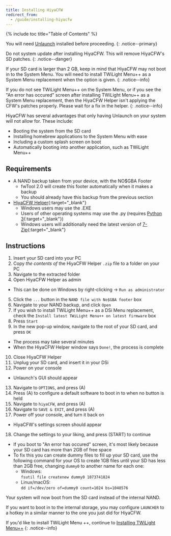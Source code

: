```yaml
---
title: Installing HiyaCFW
redirect_from:
  - /guide/installing-hiyacfw
---
```


{% include toc title="Table of Contents" %}

You will need [Unlaunch](installing-unlaunch/) installed before proceeding.
{: .notice--primary}

Do not system update after installing HiyaCFW. This will remove HiyaCFW's SD patches.
{: .notice--danger}

If your SD card is larger than 2 GB, keep in mind that HiyaCFW may not boot in to the System Menu. You will need to install TWiLight Menu++ as a System Menu replacement when the option is given.
{: .notice--info}

If you do not see TWiLight Menu++ on the System Menu, or if you see the "An error has occured" screen after installing TWiLight Menu++ as a System Menu replacement, then the HiyaCFW Helper isn't applying the CFW's patches properly. Please wait for a fix in the helper.
{: .notice--info}

HiyaCFW has several advantages that only having Unlaunch on your system will not allow for. These include:
- Booting the system from the SD card
- Installing homebrew applications to the System Menu with ease
- Including a custom splash screen on boot
- Automatically booting into another application, such as TWiLight Menu++


## Requirements

- A NAND backup taken from your device, with the NO$GBA Footer
  - fwTool 2.0 will create this footer automatically when it makes a backup
  - You should already have this backup from the previous section
- [HiyaCFW Helper](https://github.com/mondul/HiyaCFW-Helper/releases){:target="_blank"}
  - Windows users may use the .EXE
  - Users of other operating systems may use the .py (requires [Python 3](https://www.python.org/downloads/){:target="_blank"})
  - Windows users will additionally need the latest version of [7-Zip](https://www.7-zip.org/download.html){:target="_blank"}

## Instructions

1. Insert your SD card into your PC
2. Copy *the contents of* the HiyaCFW Helper `.zip` file to a folder on your PC
3. Navigate to the extracted folder
4. Open HiyaCFW Helper as admin
  - This can be done on Windows by right-clicking -> `Run as administrator`
5. Click the `...` button in the `NAND file with No$GBA footer` box
6. Navigate to your NAND backup, and click `Open`
7. If you wish to install TWiLight Menu++ as a DSi Menu replacement, check the `Install latest TWiLight Menu++ on latest firmware` box
8. Press `Start`
9. In the new pop-up window, navigate to the root of your SD card, and press `OK`
  - The process may take several minutes
  - When the HiyaCFW Helper window says `Done!`, the process is complete
10. Close HiyaCFW Helper
11. Unplug your SD card, and insert it in your DSi
12. Power on your console
  - Unlaunch's GUI should appear
13. Navigate to `OPTIONS`, and press (A)
14. Press (A) to configure a default software to boot in to when no button is held
15. Navigate to `hiyaCFW`, and press (A)
16. Navigate to `SAVE & EXIT`, and press (A)
17. Power off your console, and turn it back on
  - HiyaCFW's settings screen should appear
18. Change the settings to your liking, and press (START) to continue
  - If you boot to "An error has occured" screen, it's most likely because your SD card has more than 2GB of free space
  - To fix this you can create dummy files to fill up your SD card, use the following command for your OS to create 1GB files until your SD has less than 2GB free, changing `dummy0` to another name for each one:
    - Windows:<br>
    `fsutil file createnew dummy0 1073741824`
    - Linux/macOS:<br>
    `dd if=/dev/zero of=dummy0 count=1024 bs=1048576`

Your system will now boot from the SD card instead of the internal NAND.

If you want to boot in to the internal storage, you may configure `LAUNCHER` to a hotkey in a similar manner to the one you just did for HiyaCFW.

If you'd like to install TWiLight Menu ++, continue to [Installing TWiLight Menu++](installing-twilight-menu++)
{: .notice--info}